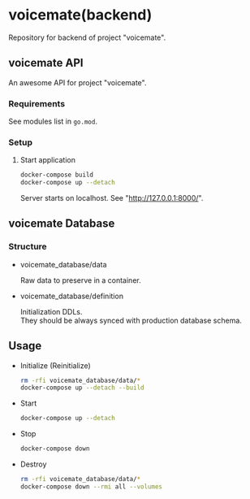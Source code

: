 # voicemate(backend)

Repository for backend of project "voicemate".

## voicemate API

An awesome API for project "voicemate".

### Requirements

See modules list in `go.mod`.

### Setup

1. Start application

    ```sh
    docker-compose build
    docker-compose up --detach
    ```

    Server starts on localhost.
    See "http://127.0.0.1:8000/".


## voicemate Database

### Structure

- voicemate_database/data

  Raw data to preserve in a container.

- voicemate_database/definition

  Initialization DDLs.  
  They should be always synced with production database schema.

## Usage

- Initialize (Reinitialize)

    ```sh
    rm -rfi voicemate_database/data/*
    docker-compose up --detach --build
    ```

- Start

    ```sh
    docker-compose up --detach
    ```

- Stop

    ```sh
    docker-compose down
    ```

- Destroy

    ```sh
    rm -rfi voicemate_database/data/*
    docker-compose down --rmi all --volumes
    ```

